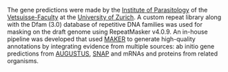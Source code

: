 The gene predictions were made by the [Institute of Parasitology](https://www.paras.uzh.ch/en.html) of the [Vetsuisse-Faculty](https://www.vet.uzh.ch/en.html) at the [University of Zurich](https://www.uzh.ch/en.html). A custom repeat library along with the Dfam (3.0) database of repetitive DNA families was used for masking on the draft genome using RepeatMasker v4.0.9. An in-house pipeline was developed that used [MAKER](http://europepmc.org/abstract/MED/22192575) to generate high-quality annotations by integrating evidence from multiple sources: ab initio gene predictions from [AUGUSTUS](http://europepmc.org/abstract/MED/16845043), [SNAP](http://europepmc.org/abstract/MED/15144565) and mRNAs and proteins from related organisms.
